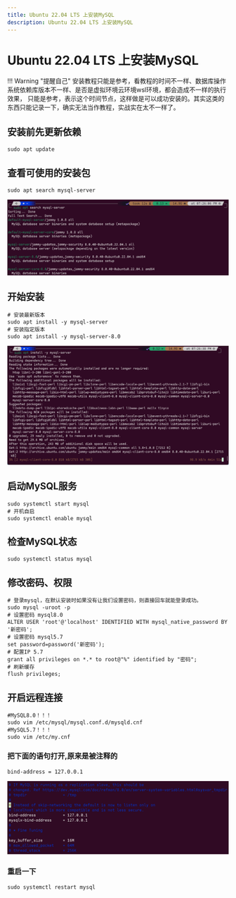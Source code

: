 ```yaml
---
title: Ubuntu 22.04 LTS 上安装MySQL
description: Ubuntu 22.04 LTS 上安装MySQL
---
```


# Ubuntu 22.04 LTS 上安装MySQL

!!! Warning "提醒自己"
    安装教程只能是参考，看教程的时间不一样、数据库操作系统依赖库版本不一样、是否是虚拟环境云环境wsl环境，都会造成不一样的执行效果，
    只能是参考，表示这个时间节点，这样做是可以成功安装的。其实这类的东西只能记录一下，确实无法当作教程，实战实在太不一样了。

## 安装前先更新依赖

``` shell
sudo apt update
```

## 查看可使用的安装包

``` shell
sudo apt search mysql-server
```

![图片的样式](./img/search.png)

## 开始安装

``` shell
# 安装最新版本
sudo apt install -y mysql-server
# 安装指定版本
sudo apt install -y mysql-server-8.0
```

![图片的样式](./img/install.png)

## 启动MySQL服务

``` shell
sudo systemctl start mysql
# 开机自启
sudo systemctl enable mysql
```

## 检查MySQL状态

``` shell
sudo systemctl status mysql
```

## 修改密码、权限

``` shell
# 登录mysql，在默认安装时如果没有让我们设置密码，则直接回车就能登录成功。
sudo mysql -uroot -p
# 设置密码 mysql8.0
ALTER USER 'root'@'localhost' IDENTIFIED WITH mysql_native_password BY '新密码';
# 设置密码 mysql5.7
set password=password('新密码');
# 配置IP 5.7
grant all privileges on *.* to root@"%" identified by "密码";
# 刷新缓存
flush privileges;
```

## 开启远程连接

``` shell
#MySQL8.0！！！
sudo vim /etc/mysql/mysql.conf.d/mysqld.cnf 
#MySQL5.7！！！
sudo vim /etc/my.cnf 
```

### 把下面的语句打开,原来是被注释的

``` shell
bind-address = 127.0.0.1
```

![图片的样式](./img/bind.png)

### 重启一下

``` shell
sudo systemctl restart mysql
```